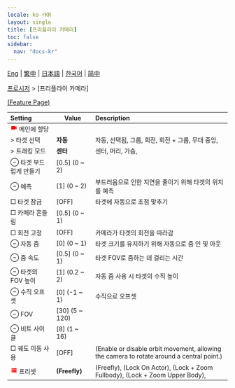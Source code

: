 ```yaml
---
locale: ko-rKR
layout: single
title: [프리플라이 카메라]
toc: false
sidebar:
  nav: "docs-kr"
---
```

[Eng](/dancexr/menu/2025.4/motion/freefly_cam) | [繁中](/tw/dancexr/menu/2025.4/motion/freefly_cam) | [日本語](/jp/dancexr/menu/2025.4/motion/freefly_cam) | [한국어](/kr/dancexr/menu/2025.4/motion/freefly_cam) | [简中](/zh/dancexr/menu/2025.4/motion/freefly_cam)

[프로시저](../menu#프로시저) > [프리플라이 카메라]



[(Feature Page)](/kr/dancexr/features/freefly_cam)

| Setting | Value | Description |
| :--- | --- | :--- |
| <img src="/images/icon/ic_videocam.png" alt="videocam icon"/> 메인에 할당|| 
|  > 타겟 선택| **자동** | 자동, 선택됨, 그룹, 회전, 회전 + 그룹, 무대 중앙,  |
|  > 트래킹 모드| **센터** | 센터, 머리, 가슴,  |
|  ⊖ 타겟 부드럽게 만들기| [0.5] (0 ~ 2) | 
|  ⊖ 예측| [1] (0 ~ 2) | 부드러움으로 인한 지연을 줄이기 위해 타겟의 위치를 예측
|  □ 타겟 잠금| [OFF] | 타겟에 자동으로 초점 맞추기
|  □ 카메라 흔들림| [0.5] (0 ~ 1) | 
|  □ 회전 고정| [OFF] | 카메라가 타겟의 회전을 따라감
|  ⊖ 자동 줌| [0] (0 ~ 1) | 타겟 크기를 유지하기 위해 자동으로 줌 인 및 아웃
|  ⊖ 줌 속도| [0.5] (0 ~ 1) | 타겟 FOV로 줌하는 데 걸리는 시간
|  ⊖ 타겟의 FOV 높이| [1] (0.2 ~ 2) | 자동 줌 사용 시 타겟의 수직 높이
|  ⊖ 수직 오프셋| [0] (-1 ~ 1) | 수직으로 오프셋
|  ⊖ FOV| [30] (5 ~ 120) | 
|  ⊖ 비트 사이클| [8] (1 ~ 16) | 
|  □ 궤도 이동 사용| [OFF] | (Enable or disable orbit movement, allowing the camera to rotate around a central point.)
| <img src="/images/icon/ic_list.png" alt="list icon"/> 프리셋| **(Freefly)** | (Freefly), (Lock On Actor), (Lock + Zoom Fullbody), (Lock + Zoom Upper Body),  |
